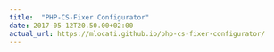 ```yaml
---
title:  "PHP-CS-Fixer Configurator"
date: 2017-05-12T20.50.00+02:00
actual_url: https://mlocati.github.io/php-cs-fixer-configurator/
---
```

